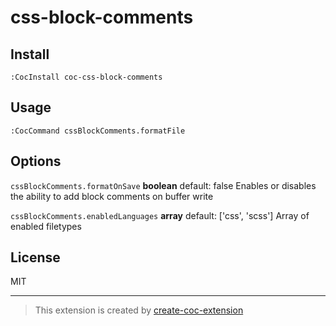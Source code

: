 # css-block-comments


## Install

`:CocInstall coc-css-block-comments`

## Usage 
`:CocCommand cssBlockComments.formatFile`

## Options 

`cssBlockComments.formatOnSave`
**boolean** default: false
Enables or disables the ability to add block comments on buffer write

`cssBlockComments.enabledLanguages`
**array** default: ['css', 'scss']
Array of enabled filetypes

## License

MIT

---
> This extension is created by [create-coc-extension](https://github.com/fannheyward/create-coc-extension)
